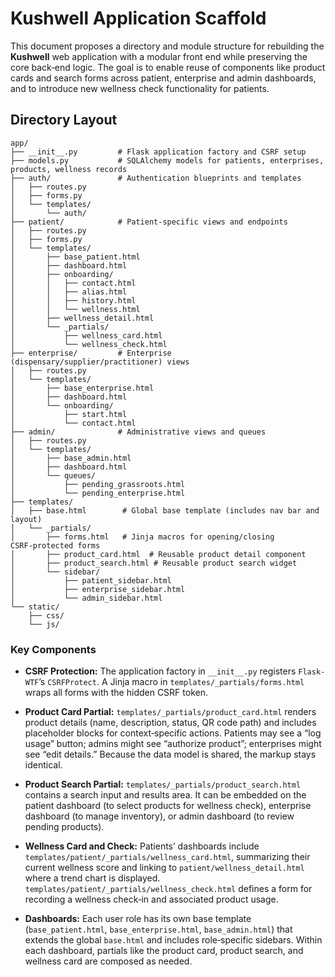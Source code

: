 # Kushwell Application Scaffold

This document proposes a directory and module structure for rebuilding the **Kushwell** web application with a modular front end while preserving the core back‑end logic.  The goal is to enable reuse of components like product cards and search forms across patient, enterprise and admin dashboards, and to introduce new wellness check functionality for patients.

## Directory Layout

```
app/
├── __init__.py         # Flask application factory and CSRF setup
├── models.py           # SQLAlchemy models for patients, enterprises, products, wellness records
├── auth/               # Authentication blueprints and templates
│   ├── routes.py
│   ├── forms.py
│   └── templates/
│       └── auth/
├── patient/            # Patient‑specific views and endpoints
│   ├── routes.py
│   ├── forms.py
│   └── templates/
│       ├── base_patient.html
│       ├── dashboard.html
│       ├── onboarding/
│       │   ├── contact.html
│       │   ├── alias.html
│       │   ├── history.html
│       │   └── wellness.html
│       ├── wellness_detail.html
│       └── _partials/
│           ├── wellness_card.html
│           └── wellness_check.html
├── enterprise/         # Enterprise (dispensary/supplier/practitioner) views
│   ├── routes.py
│   └── templates/
│       ├── base_enterprise.html
│       ├── dashboard.html
│       └── onboarding/
│           ├── start.html
│           └── contact.html
├── admin/              # Administrative views and queues
│   ├── routes.py
│   └── templates/
│       ├── base_admin.html
│       ├── dashboard.html
│       └── queues/
│           ├── pending_grassroots.html
│           └── pending_enterprise.html
├── templates/
│   ├── base.html        # Global base template (includes nav bar and layout)
│   └── _partials/
│       ├── forms.html   # Jinja macros for opening/closing CSRF‑protected forms
│       ├── product_card.html  # Reusable product detail component
│       ├── product_search.html # Reusable product search widget
│       └── sidebar/
│           ├── patient_sidebar.html
│           ├── enterprise_sidebar.html
│           └── admin_sidebar.html
└── static/
    ├── css/
    └── js/
```

### Key Components

* **CSRF Protection:** The application factory in `__init__.py` registers `Flask-WTF`’s `CSRFProtect`.  A Jinja macro in `templates/_partials/forms.html` wraps all forms with the hidden CSRF token.

* **Product Card Partial:** `templates/_partials/product_card.html` renders product details (name, description, status, QR code path) and includes placeholder blocks for context‑specific actions.  Patients may see a “log usage” button; admins might see “authorize product”; enterprises might see “edit details.”  Because the data model is shared, the markup stays identical.

* **Product Search Partial:** `templates/_partials/product_search.html` contains a search input and results area.  It can be embedded on the patient dashboard (to select products for wellness check), enterprise dashboard (to manage inventory), or admin dashboard (to review pending products).

* **Wellness Card and Check:** Patients’ dashboards include `templates/patient/_partials/wellness_card.html`, summarizing their current wellness score and linking to `patient/wellness_detail.html` where a trend chart is displayed.  `templates/patient/_partials/wellness_check.html` defines a form for recording a wellness check‑in and associated product usage.

* **Dashboards:** Each user role has its own base template (`base_patient.html`, `base_enterprise.html`, `base_admin.html`) that extends the global `base.html` and includes role‑specific sidebars.  Within each dashboard, partials like the product card, product search, and wellness card are composed as needed.

